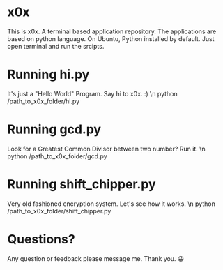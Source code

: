 # x0x
This is x0x. A terminal based application repository.
The applications are based on python language. On Ubuntu, Python installed by default.
Just open terminal and run the srcipts.

# Running hi.py
It's just a "Hello World" Program. Say hi to x0x. :) \n
python /path_to_x0x_folder/hi.py

# Running gcd.py
Look for a Greatest Common Divisor between two number? Run it. \n
python /path_to_x0x_folder/gcd.py

# Running shift_chipper.py
Very old fashioned encryption system. Let's see how it works. \n
python /path_to_x0x_folder/shift_chipper.py

# Questions?
Any question or feedback please message me.
Thank you. 😀
